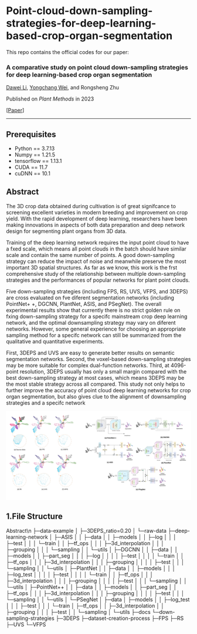 # Point-cloud-down-sampling-strategies-for-deep-learning-based-crop-organ-segmentation
This repo contains the official codes for our paper:

### **A comparative study on point cloud down-sampling strategies for deep learning-based crop organ segmentation**

[Dawei Li](https://davidleepp.github.io/),  [Yongchang Wei](https://github.com/WeiyongchangChina), and Rongsheng Zhu

Published on *Plant Methods* in 2023

[[Paper](https://link.springer.com/article/10.1186/s13007-023-01099-7)]

___

## Prerequisites

- Python == 3.7.13
- Numpy == 1.21.5
- tensorflow == 1.13.1
- CUDA == 11.7
- cuDNN == 10.1

## Abstract

The 3D crop data obtained during cultivation is of great signifcance to screening excellent varieties in modern breeding and improvement on crop yield. With the rapid development of deep learning, researchers have been making  innovations in aspects of both data preparation and deep network design for segmenting plant organs from 3D  data. 

Training of the deep learning network requires the input point cloud to have a fxed scale, which means all  point clouds in the batch should have similar scale and contain the same number of points. A good down-sampling  strategy can reduce the impact of noise and meanwhile preserve the most important 3D spatial structures. As far  as we know, this work is the frst comprehensive study of the relationship between multiple down-sampling strategies and the performances of popular networks for plant point clouds. 

Five down-sampling strategies (including  FPS, RS, UVS, VFPS, and 3DEPS) are cross evaluated on fve diferent segmentation networks (including PointNet+ +,  DGCNN, PlantNet, ASIS, and PSegNet). The overall experimental results show that currently there is no strict golden  rule on fxing down-sampling strategy for a specifc mainstream crop deep learning network, and the optimal downsampling strategy may vary on diferent networks. However, some general experience for choosing an appropriate  sampling method for a specifc network can still be summarized from the qualitative and quantitative experiments. 

 First, 3DEPS and UVS are easy to generate better results on semantic segmentation networks. Second, the voxel-based  down-sampling strategies may be more suitable for complex dual-function networks. Third, at 4096-point resolution,  3DEPS usually has only a small margin compared with the best down-sampling strategy at most cases, which means  3DEPS may be the most stable strategy across all compared. This study not only helps to further improve the accuracy  of point cloud deep learning networks for crop organ segmentation, but also gives clue to the alignment of downsampling strategies and a specifc network

![](docs/down-sampling&network.png)

## 1.File Structure

Abstract\n
├─data-example
│  ├─3DEPS_ratio=0.20
│  └─raw-data
├─deep-learning-network
│  ├─ASIS
│  │  ├─data
│  │  ├─models
│  │  ├─log
│  │  │  ├─test
│  │  │  └─train
│  │  ├─tf_ops
│  │  │  ├─3d_interpolation
│  │  │  ├─grouping
│  │  │  └─sampling
│  │  └─utils
│  ├─DGCNN
│  │  ├─data
│  │  ├─models
│  │  ├─part_seg
│  │  │  ├─log
│  │  │  │  ├─test
│  │  │  │  └─train
│  │  ├─tf_ops
│  │  │  ├─3d_interpolation
│  │  │  ├─grouping
│  │  │  │  ├─test
│  │  │  └─sampling
│  │  └─utils
│  ├─PlantNet
│  │  ├─data
│  │  ├─models
│  │  │  ├─log_test
│  │  │  │  ├─test
│  │  │  │  └─train
│  │  ├─tf_ops
│  │  │  ├─3d_interpolation
│  │  │  ├─grouping
│  │  │  │  ├─test
│  │  │  └─sampling
│  │  └─utils
│  ├─PointNet++
│  │  ├─data
│  │  ├─models
│  │  ├─part_seg
│  │  ├─tf_ops
│  │  │  ├─3d_interpolation
│  │  │  ├─grouping
│  │  │  │  ├─test
│  │  │  └─sampling
│  │  └─utils
│  └─PSegNet
│      ├─data
│      ├─models
│      │  ├─log_test
│      │  │  ├─test
│      │  │  └─train
│      ├─tf_ops
│      │  ├─3d_interpolation
│      │  ├─grouping
│      │  │  ├─test
│      │  └─sampling
│      └─utils
├─docs
└─down-sampling-strategies
    ├─3DEPS
    ├─dataset-creation-process
    ├─FPS
    ├─RS
    ├─UVS
    └─VFPS
